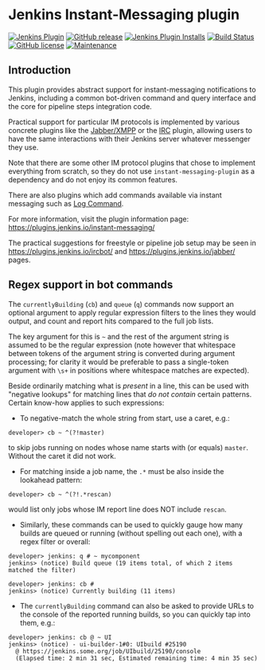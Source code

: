 Jenkins Instant-Messaging plugin
================================

[![Jenkins Plugin](https://img.shields.io/jenkins/plugin/v/instant-messaging.svg)](https://plugins.jenkins.io/instant-messaging)
[![GitHub release](https://img.shields.io/github/release/jenkinsci/instant-messaging-plugin.svg?label=release)](https://github.com/jenkinsci/instant-messaging-plugin/releases/latest)
[![Jenkins Plugin Installs](https://img.shields.io/jenkins/plugin/i/instant-messaging.svg?color=blue)](https://plugins.jenkins.io/instant-messaging)
[![Build Status](https://ci.jenkins.io/job/Plugins/job/instant-messaging-plugin/job/master/badge/icon)](https://ci.jenkins.io/job/Plugins/job/instant-messaging-plugin/job/master/)
[![GitHub license](https://img.shields.io/github/license/jenkinsci/instant-messaging-plugin.svg)](https://github.com/jenkinsci/instant-messaging-plugin/blob/master/LICENSE.txt)
[![Maintenance](https://img.shields.io/maintenance/yes/2025.svg)](https://github.com/jenkinsci/instant-messaging-plugin)

Introduction
------------

This plugin provides abstract support for instant-messaging notifications
to Jenkins, including a common bot-driven command and query interface
and the core for pipeline steps integration code.

Practical support for particular IM protocols is implemented by various
concrete plugins like the
[Jabber/XMPP](https://github.com/jenkinsci/jabber-plugin) or the
[IRC](https://github.com/jenkinsci/ircbot-plugin) plugin, allowing users
to have the same interactions with their Jenkins server whatever messenger
they use.

Note that there are some other IM protocol plugins that chose to implement
everything from scratch, so they do not use `instant-messaging-plugin` as
a dependency and do not enjoy its common features.

There are also plugins which add commands available via instant messaging
such as [Log Command](https://github.com/jenkinsci/log-command-plugin).

For more information, visit the plugin information page:
<https://plugins.jenkins.io/instant-messaging/>

The practical suggestions for freestyle or pipeline job setup may be seen in
<https://plugins.jenkins.io/ircbot/> and <https://plugins.jenkins.io/jabber/>
pages.

Regex support in bot commands
-----------------------------

The `currentlyBuilding` (`cb`) and `queue` (`q`) commands now support an
optional argument to apply regular expression filters to the lines they
would output, and count and report hits compared to the full job lists.

The key argument for this is `~` and the rest of the argument string is
assumed to be the regular expression (note however that whitespace between
tokens of the argument string is converted during argument processing;
for clarity it would be preferable to pass a single-token argument with
`\s+` in positions where whitespace matches are expected).

Beside ordinarily matching what is *present* in a line, this can be used
with "negative lookups" for matching lines that *do not contain* certain
patterns. Certain know-how applies to such expressions:

* To negative-match the whole string from start, use a caret, e.g.:

````
developer> cb ~ ^(?!master)
````
to skip jobs running on nodes whose name starts with (or equals) `master`.
Without the caret it did not work.

* For matching inside a job name, the `.*` must be also inside the
lookahead pattern:

````
developer> cb ~ ^(?!.*rescan)
````

would list only jobs whose IM report line does NOT include `rescan`.

* Similarly, these commands can be used to quickly gauge how many builds
are queued or running (without spelling out each one), with a regex filter
or overall:

````
developer> jenkins: q # ~ mycomponent
jenkins> (notice) Build queue (19 items total, of which 2 items matched the filter)

developer> jenkins: cb #
jenkins> (notice) Currently building (11 items)
````

* The `currentlyBuilding` command can also be asked to provide URLs to the
console of the reported running builds, so you can quickly tap into them,
e.g.:

````
developer> jenkins: cb @ ~ UI
jenkins> (notice) - ui-builder-1#0: UIbuild #25190
  @ https://jenkins.some.org/job/UIbuild/25190/console
  (Elapsed time: 2 min 31 sec, Estimated remaining time: 4 min 35 sec)
````
